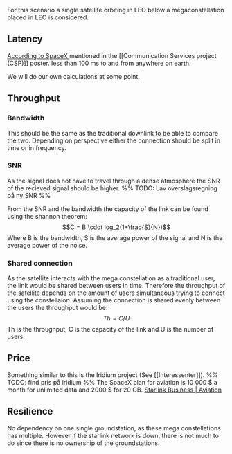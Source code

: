 For this scenario a single satellite orbiting in LEO below a megaconstellation placed in LEO is considered. 

## Latency

[According to SpaceX ](https://www.nasa.gov/wp-content/uploads/2024/07/sxs-spacex.png) mentioned in the [[Communication Services project (CSP)]] poster. less than 100 ms to and from anywhere on earth. 

We will do our own calculations at some point. 


## Throughput 

### Bandwidth
This should be the same as the traditional downlink to be able to compare the two. Depending on perspective either the connection should be split in time or in frequency. 

### SNR
As the signal does not have to travel through a dense atmosphere the SNR of the recieved signal should be higher. 
%% TODO: Lav overslagsregning på ny SNR %%

From the SNR and the bandwidth the capacity of the link can be found using the shannon theorem: 
$$C = B \cdot log_2(1+\frac{S}{N})$$
Where B is the bandwidth, S is the average power of the signal and N is the average power of the noise. 





### Shared connection

As the satellite interacts with the mega constellation as a traditional user, the link would be shared between users in time. Therefore the throughput of the satellite depends on the amount of users simultaneous trying to connect using the constellaion. 
Assuming the connection is shared evenly between the users the throughput would be: 
 $$Th = C/U$$
 Th is the throughput, C is the capacity of the link and U is the number of users. 





## Price 

Something similar to this is the Iridium project (See [[Interessenter]]). 
%% TODO: find pris på iridium %%
The SpaceX plan for aviation is 10 000 $ a month for unlimited data and 2000 $ for 20 GB.
 [Starlink Business | Aviation](https://www.starlink.com/business/aviation)
 
## Resilience 
No dependency on one single groundstation, as these mega constellations has multiple. 
However if the starlink network is down, there is not much to do since there is no ownership of the groundstations. 
